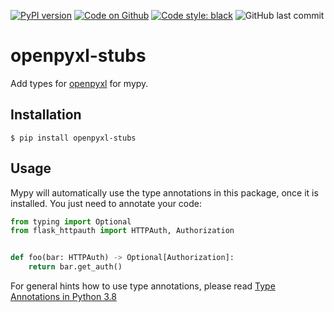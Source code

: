 [![PyPI version](https://badge.fury.io/py/Flask-HTTPAuth-stubs.svg)](https://pypi.org/project/openpyxl-stubs)
[![Code on Github](https://img.shields.io/badge/Code-GitHub-brightgreen)](https://github.com/MartinThoma/openpyxl-stubs)
[![Code style: black](https://img.shields.io/badge/code%20style-black-000000.svg)](https://github.com/psf/black)
![GitHub last commit](https://img.shields.io/github/last-commit/MartinThoma/openpyxl-stubs)

# openpyxl-stubs

Add types for [openpyxl](https://pypi.org/project/openpyxl/) for mypy.

## Installation

```
$ pip install openpyxl-stubs
```

## Usage

Mypy will automatically use the type annotations in this package, once it is
installed. You just need to annotate your code:

```python
from typing import Optional
from flask_httpauth import HTTPAuth, Authorization


def foo(bar: HTTPAuth) -> Optional[Authorization]:
    return bar.get_auth()
```

For general hints how to use type annotations, please read [Type Annotations in Python 3.8](https://medium.com/analytics-vidhya/type-annotations-in-python-3-8-3b401384403d)
